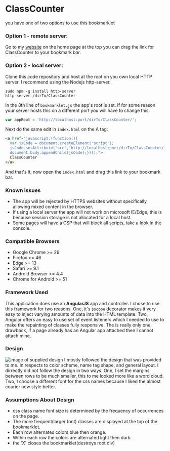 # ClassCounter
you have one of two options to use this bookmarklet
### Option 1 - remote server:
Go to my [website](http://edcolosky.com) on the home page at the top you can drag the link for ClassCounter to your bookmark bar.

### Option 2 - local server:
Clone this code repository and host at the root on you own local HTTP server. I recommend using the Nodejs http-server.
```
sudo npm -g install http-server
http-server /dirTo/ClassCounter
```
In the 8th line of ```bookmarklet.js``` the app's root is set. If for some reason your server hosts this on a different port you will have to change this.
```javascript
var appRoot = 'http://localhost:port/dirTo/ClassCounter/';
```
Next do the same edit in ```index.html``` on the A tag:
```html
<a href="javascript:(function(){
  var jsCode = document.createElement('script');
  jsCode.setAttribute('src','http://localhost:port/dirTo/ClassCounter/js/bookmarklet.js');
  document.body.appendChild(jsCode);})();">
  ClassCounter
</a>
```
And that's it, now open the ```index.html``` and drag this link to your bookmark bar.
### Known Issues
- The app will be rejected by HTTPS websites without specifically allowing mixed content in the browser.
- If using a local server the app will not work on microsoft IE/Edge, this is because session storage is not allocated for a local host.
- Some pages will have a CSP that will block all scripts, take a look in the console.

### Compatible Browsers
- Google Chrome >= 29
- Firefox >= 46
- Edge >= 13
- Safari >= 9.1
- Android Browser >= 4.4
- Chrome for Android >= 51

### Framework Used
This application does use an **AngularJS** app and controller. I chose to use this framework for two reasons. One, it's ```$scope``` decorator makes it very easy to inject varying amounts of data into the HTML template. Two, Angular offers an easy to use set of event listeners which I needed to use to make the repainting of classes fully responsive. The is really only one drawback, if a page already has an Angular app attached then I cannot attach mine.

### Design
![image of supplied design](ClassCounter/word-cloud-test.png)
I mostly followed the design that was provided to me. In respects to color scheme, name tag shape, and general layout. I dirrectly did not follow the design in two ways. One, I set the margins between rows to be much smaller, this to me looked more like a word cloud. Two, I choose a different font for the css names because I liked the almost courier new style better.

### Assumptions About Design
- css class name font size is determined by the frequency of occurrences on the page.
- The more frequent(larger font) classes are displayed at the top of the bookmarklet.
- Each row alternates colors blue then orange.
- Within each row the colors are alternated light then dark.
- the 'X' closes the bookmarklet(destroys root div)

